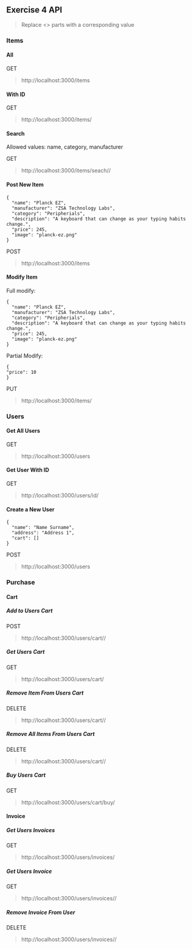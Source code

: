 ## Exercise 4 API

> Replace <> parts with a corresponding value

### Items
#### All

GET
> http://localhost:3000/items

#### With ID

GET
> http://localhost:3000/items/<itemId>

#### Search

Allowed <key> values: name, category, manufacturer

GET
> http://localhost:3000/items/seach/<key>/<value>

#### Post New Item

```
{
  "name": "Planck EZ",
  "manufacturer": "ZSA Technology Labs",
  "category": "Peripherials",
  "description": "A keyboard that can change as your typing habits change.",
  "price": 245,
  "image": "planck-ez.png"
}
```

POST
> http://localhost:3000/items

#### Modify Item

Full modify:

```
{
  "name": "Planck EZ",
  "manufacturer": "ZSA Technology Labs",
  "category": "Peripherials",
  "description": "A keyboard that can change as your typing habits change.",
  "price": 245,
  "image": "planck-ez.png"
}
```

Partial Modify:

```
{
"price": 10
}
```

PUT
> http://localhost:3000/items/<itemId>


### Users

#### Get All Users

GET
> http://localhost:3000/users

#### Get User With ID

GET
> http://localhost:3000/users/id/<userId>

#### Create a New User

```
{
  "name": "Name Surname",
  "address": "Address 1",
  "cart": []
}
```

POST
> http://localhost:3000/users


### Purchase

#### Cart

##### Add to Users Cart

POST
> http://localhost:3000/users/cart/<userId>/<itemId>

##### Get Users Cart

GET
> http://localhost:3000/users/cart/<userId>

##### Remove Item From Users Cart

DELETE
> http://localhost:3000/users/cart/<userId>/<itemId>

##### Remove All Items From Users Cart

DELETE
> http://localhost:3000/users/cart/<userId>/<itemId>

##### Buy Users Cart

GET
> http://localhost:3000/users/cart/buy/<userId>


#### Invoice

##### Get Users Invoices

GET
> http://localhost:3000/users/invoices/<userId>

##### Get Users Invoice

GET
> http://localhost:3000/users/invoices/<userId>/<invoiceId>

##### Remove Invoice From User

DELETE
> http://localhost:3000/users/invoices/<userId>/<invoiceId>
